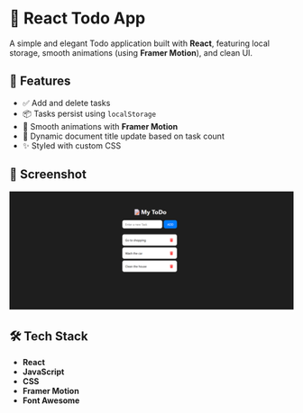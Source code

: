 # 📝 React Todo App

A simple and elegant Todo application built with **React**, featuring local storage, smooth animations (using **Framer Motion**), and clean UI.

## 🚀 Features

- ✅ Add and delete tasks
- 📦 Tasks persist using `localStorage`
- 🔁 Smooth animations with **Framer Motion**
- 🧠 Dynamic document title update based on task count
- ✨ Styled with custom CSS

## 📸 Screenshot

![screenshot](./screenshot.png) 

## 🛠️ Tech Stack

- **React**
- **JavaScript**
- **CSS**
- **Framer Motion**
- **Font Awesome**
